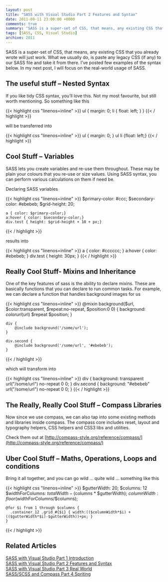 ```yaml
---
layout: post
title: "SASS with Visual Studio Part 2 Features and Syntax"
date: 2011-09-11 23:00:00 +0000
comments: true
summary: "SASS is a super-set of CSS, that means, any existing CSS that you already wrote will just work. What we usually do, is paste any legacy CSS (if any) to our SASS file and take it from there. I’ve posted few examples of the syntax below. In my next post, I will focus on the real-world usage of SASS."
tags: [SASS, CSS, Visual Studio]
archive: 2011
---
```


SASS is a super-set of CSS, that means, any existing CSS that you already wrote will just work. What we usually do, is paste any legacy CSS (if any) to our SASS file and take it from there. I’ve posted few examples of the syntax below. In my next post, I will focus on the real-world usage of SASS.
<!--more-->

The useful stuff – Nested Syntax
-------------------

If you like tidy CSS syntax, you’ll love this. Not my most favourite, but still worth mentioning. So something like this

{{< highlight css "linenos=inline" >}}
    ul
    {
        margin: 0;
        li 
        {
            float: left;
        }
    }
{{< / highlight >}}

will be transferred into

{{< highlight css "linenos=inline" >}}
    ul { margin: 0; }
    ul li {float: left;}
{{< / highlight >}}

 
Cool Stuff – Variables
-------------------

SASS lets you create variables and re-use them throughout. These may be plain your colours that you re-use or size values. Using SASS syntax, you can perform various calculations on them if need be.

Declaring SASS variables

{{< highlight css "linenos=inline" >}}
    $primary-color: #ccc;
    $secondary-color: #ebebeb;
    $grid-height: 20;
     
    a { color: $primary-color;}
    a:hover { color: $secondary-color;}
    div.test { height: $grid-height + 10 + px;}
{{< / highlight >}}

results into

{{< highlight css "linenos=inline" >}}
    a {
      color: #cccccc;
    }
    a:hover {
      color: #ebebeb;
    }
    div.test {
      height: 30px;
    }
{{< / highlight >}}


Really Cool Stuff- Mixins and Inheritance
-------------------

One of the key features of sass is the ability to declare mixins. These are basically functions that you can declare to run common tasks.  For example, we can declare a function that handles background images for us

{{< highlight css "linenos=inline" >}}
    @mixin background($url, $color:transparent, $repeat:no-repeat, $position:0 0) {
        background: $color url($url) $repeat $position;
    }
     
    div {
        @include background('/some/url');
    }
     
    div.second {
        @include background('/some/url', '#ebebeb');
    }
{{< / highlight >}}

which will transform into

{{< highlight css "linenos=inline" >}}
    div {
      background: transparent url("/some/url") no-repeat 0 0;
    }
    div.second {
      background: "#ebebeb" url("/some/url") no-repeat 0 0;
    }
{{< / highlight >}}

The Really, Really Cool Stuff – Compass Libraries
-------------------

Now since we use compass, we can also tap into some existing methods and libraries inside compass. The compass core includes reset, layout and typography helpers, CSS helpers and CSS3 libs and utilities.

Check them out at [http://compass-style.org/reference/compass/](http://compass-style.org/reference/compass/)

Uber Cool Stuff – Maths, Operations, Loops and conditions
-------------------

Bring it all together, and you can go wild … quite wild … something like this

{{< highlight css "linenos=inline" >}}
    $gutterWidth: 20;
    $columns: 12
    $widthForColumns: $totalWidth - ($columns * $gutterWidth);
    $columnWidth: floor($widthForColumns/$columns);
     
    @for $i from 1 through $columns {
      .container_12 .grid_#{$i} { width:(($columnWidth*$i) + (($gutterWidth*$i)-$gutterWidth))+px; }
    }
{{< / highlight >}}

Related Articles
-------------------

[SASS with Visual Studio Part 1 Introduction](/introduction-to-sass-with-visual-studio/)<br/>
[SASS with Visual Studio Part 2 Features and Syntax](/sass-with-visual-studio-part-2-features-and-syntax/)<br/>
[SASS with Visual Studio Part 3 Real World](/sass-with-visual-studio-part-3-real-world/)<br/>
[SASS/SCSS and Compass Part 4 Spriting](/sass-part-4-spriting/)<br/>
